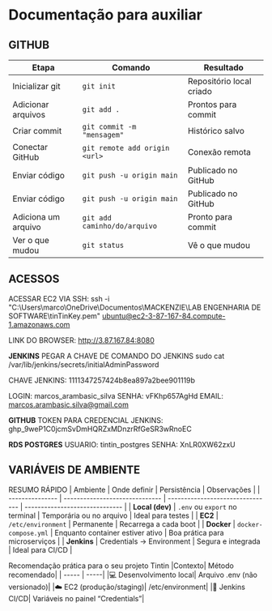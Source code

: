 # Documentação para auxiliar

## GITHUB

| Etapa              | Comando                       | Resultado                |
| ------------------ | ----------------------------- | ------------------------ |
| Inicializar git    | `git init`                    | Repositório local criado |
| Adicionar arquivos | `git add .`                   | Prontos para commit      |
| Criar commit       | `git commit -m "mensagem"`    | Histórico salvo          |
| Conectar GitHub    | `git remote add origin <url>` | Conexão remota           |
| Enviar código      | `git push -u origin main`     | Publicado no GitHub      |
| Enviar código      | `git push -u origin main`     | Publicado no GitHub      |
| Adiciona um arquivo| `git add caminho/do/arquivo`  | Pronto para commit       |
| Ver o que mudou    | `git status`                  | Vê o que mudou           |


## ACESSOS

ACESSAR EC2 VIA SSH:
ssh -i "C:\Users\marco\OneDrive\Documentos\MACKENZIE\LAB ENGENHARIA DE SOFTWARE\tinTinKey.pem" ubuntu@ec2-3-87-167-84.compute-1.amazonaws.com

LINK DO BROWSER:
http://3.87.167.84:8080

**JENKINS**
PEGAR A CHAVE DE COMANDO DO JENKINS
sudo cat /var/lib/jenkins/secrets/initialAdminPassword

CHAVE JENKINS: 1111347257424b8ea897a2bee901119b

LOGIN: marcos_arambasic_silva
SENHA: vFKhp657AgHd
EMAIL: marcos.arambasic.silva@gmail.com

**GITHUB**
TOKEN PARA CREDENCIAL JENKINS: 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C

**RDS POSTGRES**
USUARIO: tintin_postgres
SENHA: XnLR0XW62zxU


## VARIÁVEIS DE AMBIENTE
RESUMO RÁPIDO
| Ambiente        | Onde definir                   | Persistência                     | Observações                    |
| --------------- | ------------------------------ | -------------------------------- | ------------------------------ |
| **Local (dev)** | `.env` ou `export` no terminal | Temporária ou no arquivo         | Ideal para testes              |
| **EC2**         | `/etc/environment`             | Permanente                       | Recarrega a cada boot          |
| **Docker**      | `docker-compose.yml`           | Enquanto container estiver ativo | Boa prática para microserviços |
| **Jenkins**     | Credentials → Environment      | Segura e integrada               | Ideal para CI/CD               |


Recomendação prática para o seu projeto Tintin
|Contexto|	Método recomendado|
| ----- | -----| 
|💻 Desenvolvimento local|	Arquivo .env (não versionado)|
|☁️ EC2 (produção/staging)|	/etc/environment|
|🤖 Jenkins CI/CD|	Variáveis no painel “Credentials”|